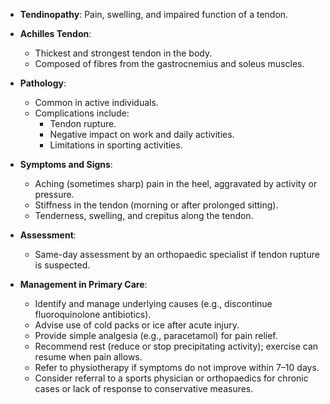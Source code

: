 - **Tendinopathy**: Pain, swelling, and impaired function of a tendon.
  
- **Achilles Tendon**: 
  - Thickest and strongest tendon in the body.
  - Composed of fibres from the gastrocnemius and soleus muscles.
  
- **Pathology**: 
  - Common in active individuals.
  - Complications include:
    - Tendon rupture.
    - Negative impact on work and daily activities.
    - Limitations in sporting activities.
  
- **Symptoms and Signs**:
  - Aching (sometimes sharp) pain in the heel, aggravated by activity or pressure.
  - Stiffness in the tendon (morning or after prolonged sitting).
  - Tenderness, swelling, and crepitus along the tendon.
  
- **Assessment**:
  - Same-day assessment by an orthopaedic specialist if tendon rupture is suspected.
  
- **Management in Primary Care**:
  - Identify and manage underlying causes (e.g., discontinue fluoroquinolone antibiotics).
  - Advise use of cold packs or ice after acute injury.
  - Provide simple analgesia (e.g., paracetamol) for pain relief.
  - Recommend rest (reduce or stop precipitating activity); exercise can resume when pain allows.
  - Refer to physiotherapy if symptoms do not improve within 7–10 days.
  - Consider referral to a sports physician or orthopaedics for chronic cases or lack of response to conservative measures.